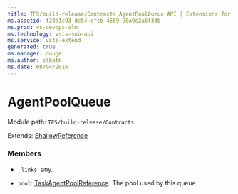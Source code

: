 ```yaml
---
title: TFS/build-release/Contracts AgentPoolQueue API | Extensions for Visual Studio Team Services
ms.assetid: f28d1c93-dc54-cfcb-4659-90a9c2a6f33b
ms.prod: vs-devops-alm
ms.technology: vsts-sub-api
ms.service: vsts-extend
generated: true
ms.manager: douge
ms.author: elbatk
ms.date: 08/04/2016
---
```


# AgentPoolQueue

Module path: `TFS/build-release/Contracts`

Extends: [ShallowReference](./ShallowReference.md)

### Members

* `_links`: any. 

* `pool`: [TaskAgentPoolReference](./TaskAgentPoolReference.md). The pool used by this queue.


